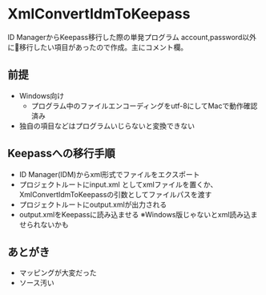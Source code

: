 # XmlConvertIdmToKeepass

ID ManagerからKeepass移行した際の単発プログラム
account,password以外に移行したい項目があったので作成。主にコメント欄。

## 前提

- Windows向け
  - プログラム中のファイルエンコーディングをutf-8にしてMacで動作確認済み
- 独自の項目などはプログラムいじらないと変換できない

## Keepassへの移行手順

- ID Manager(IDM)からxml形式でファイルをエクスポート
- プロジェクトルートにinput.xml としてxmlファイルを置くか、XmlConvertIdmToKeepassの引数としてファイルパスを渡す
- プロジェクトルートにoutput.xmlが出力される
- output.xmlをKeepassに読み込ませる
  ※Windows版じゃないとxml読み込ませられないかも

## あとがき

- マッピングが大変だった
- ソース汚い
